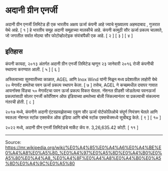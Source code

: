 # अदानी ग्रीन एनर्जी

अदानी ग्रीन एनर्जी लिमिटेड ही एक भारतीय अक्षय ऊर्जा कंपनी आहे ज्याचे मुख्यालय अहमदाबाद , गुजरात येथे आहे. [ १ ] हे भारतीय समूह अदानी समूहाच्या मालकीचे आहे. कंपनी कामुठी सौर ऊर्जा प्रकल्प चालवते, जो जगातील सर्वात मोठ्या सौर फोटोव्होल्टेइक संयंत्रांपैकी एक आहे. [ २ ] [ ३ ] [ ४ ]

## इतिहास

कंपनी कायदा, २०१३ अंतर्गत अदानी ग्रीन एनर्जी लिमिटेड म्हणून २३ जानेवारी २०१६ रोजी कंपनीची स्थापना करण्यात आली. [ ५ ] [ ६ ]

अस्तित्वाच्या सुरुवातीच्या काळात, AGEL आणि Inox Wind यांनी मिळून मध्य प्रदेशातील लाहोरी येथे २० मेगावॅट क्षमतेचा पवन ऊर्जा प्रकल्प स्थापन केला. [ ७ ] तसेच, AGEL ने कच्छमधील दयापर गावात आयनॉक्स विंडचा ५० मेगावॅटचा पवन ऊर्जा प्रकल्प विकत घेतला. नॅशनल ग्रीडशी जोडलेल्या पवनऊर्जा प्रकल्पांसाठी सोलर एनर्जी कॉर्पोरेशन ऑफ इंडियाच्या क्षमतेच्या बोली जिंकल्यानंतर या प्रकल्पाची संकल्पना नंतरची होती. [ ८ ]

२०१७ मध्ये, कंपनीने अदानी एंटरप्रायझेसच्या एकूण सौर ऊर्जा पोर्टफोलिओचे संपूर्ण नियंत्रण घेतले आणि स्वतःला नॅशनल स्टॉक एक्सचेंज ऑफ इंडिया आणि बॉम्बे स्टॉक एक्सचेंजमध्ये सूचीबद्ध केले. [ ९ ] [ १० ]

२०२२ मध्ये, अदानी ग्रीन एनर्जी लिमिटेडचे मार्केट कॅप रु. 3,26,635.42 कोटी. [ ११ ]

---
Source: https://mr.wikipedia.org/wiki/%E0%A4%85%E0%A4%A6%E0%A4%BE%E0%A4%A8%E0%A5%80_%E0%A4%97%E0%A5%8D%E0%A4%B0%E0%A5%80%E0%A4%A8_%E0%A4%8F%E0%A4%A8%E0%A4%B0%E0%A5%8D%E0%A4%9C%E0%A5%80
